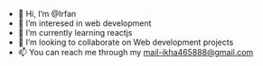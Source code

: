 - 👋 Hi, I’m @Irfan
- 👀 I’m interesed in web development
- 🌱 I’m currently learning reactjs
- 💞️ I’m looking to collaborate on Web development projects 
- 📫 You can reach me through my mail-ikha465888@gmail.com

<!---
IKHA-465888/IKHA-465888 is a ✨ special ✨ repository because its `README.md` (this file) appears on your GitHub profile.
You can click the Preview link to take a look at your changes.
--->

